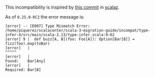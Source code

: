 This incompatibility is inspired by [this commit](https://github.com/scalaz/scalaz/commit/45ec3197db959794b0c4642889c8fb1f133a8b3b) in [scalaz](https://github.com/scalaz/scalaz).

As of `0.25.0-RC2` the error message is:

``` 
[error] -- [E007] Type Mismatch Error: /home/piquerez/scalacenter/scala-3-migration-guide/incompat/type-infer-4/src/main/scala-2.13/type-infer.scala:9:62 
[error] 9 |  def buzz[A, B](foo: Foo[A]): Option[Bar[B]] = fizz(foo).map(toBar)
[error]   |                                                              ^^^^^
[error]   |                                                        Found:    Bar[Any]
[error]   |                                                        Required: Bar[B]
```
